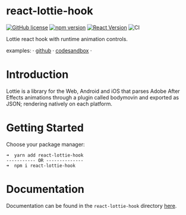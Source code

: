 # react-lottie-hook

[![GitHub license](https://img.shields.io/badge/license-MIT-blue.svg)](https://github.com/facebook/react/blob/master/LICENSE) [![npm version](https://img.shields.io/static/v1?label=npm&message=v0.1.1&color=informational)](https://www.npmjs.com/package/react-lottie-hook) [![React Version](https://img.shields.io/static/v1?label=react&message=>=16.8.0&color=informational)](https://github.com/facebook/react/blob/master/CHANGELOG.md) ![CI](https://github.com/developertown/react-lottie-hook/workflows/Continuous%20Integration/badge.svg?branch=master)

Lottie react hook with runtime animation controls.

examples: &middot; [github](https://github.com/JaysQubeXon/react-lottie-hook-demo) &middot; [codesandbox](https://codesandbox.io/s/lottie-with-hooks-ft8dl) &middot;

# Introduction
Lottie is a library for the Web, Android and iOS that parses Adobe After Effects animations through a plugin called bodymovin and exported as JSON; rendering natively on each platform.

# Getting Started
Choose your package manager:

```
➜  yarn add react-lottie-hook
----------- OR --------------
➜  npm i react-lottie-hook
```

# Documentation
Documentation can be found in the `react-lottie-hook` directory [here](https://github.com/developertown/react-lottie-hook/blob/master/react-lottie-hook/README.md).

